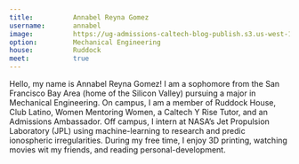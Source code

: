 ```yaml
---
title:          Annabel Reyna Gomez
username:       annabel
image:          https://ug-admissions-caltech-blog-publish.s3.us-west-1.amazonaws.com/profile_pics/agomez.png 
option:         Mechanical Engineering
house:          Ruddock
meet:           true
---
```


Hello, my name is Annabel Reyna Gomez! I am a sophomore from the San Francisco Bay Area (home of the Silicon Valley) pursuing a major in Mechanical Engineering. On campus, I am a member of Ruddock House, Club Latino, Women Mentoring Women, a Caltech Y Rise Tutor, and an Admissions Ambassador. Off campus, I intern at NASA’s Jet Propulsion Laboratory (JPL) using machine-learning to research and predic ionospheric irregularities. During my free time, I enjoy 3D printing, watching movies wit my friends, and reading personal-development. 